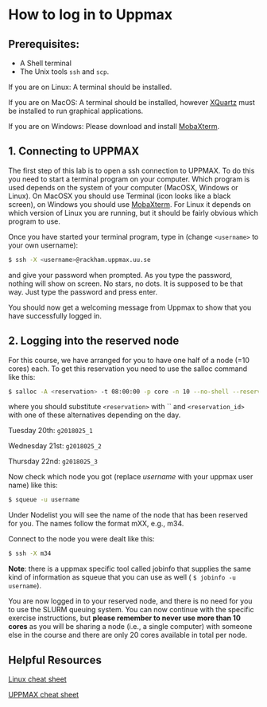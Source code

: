 # How to log in to Uppmax 

## Prerequisites:

* A Shell terminal
* The Unix tools `ssh` and `scp`.

If you are on Linux: A terminal should be installed.

If you are on MacOS: A terminal should be installed, however [XQuartz](https://www.xquartz.org/) 
must be installed to run graphical applications.

If you are on Windows: Please download and install [MobaXterm](http://mobaxterm.mobatek.net). 

## 1. Connecting to UPPMAX

The first step of this lab is to open a ssh connection to UPPMAX. To do this you need 
to start a terminal program on your computer. Which program is used depends on the 
system of your computer (MacOSX, Windows or Linux). On MacOSX you should use Terminal 
(icon looks like a black screen), on Windows you should use 
[MobaXterm](http://mobaxterm.mobatek.net). For Linux it depends on which version of 
Linux you are running, but it should be fairly obvious which program to use.

Once you have started your terminal program, type in (change `<username>` to your own username):

```bash
$ ssh -X <username>@rackham.uppmax.uu.se
```

and give your password when prompted. As you type the password, nothing will show on 
screen. No stars, no dots. It is supposed to be that way. Just type the password and 
press enter.

You should now get a welcoming message from Uppmax to show that you have successfully 
logged in.

## 2. Logging into the reserved node

For this course, we have arranged for you to have one half of a node (=10 cores) each. 
To get this reservation you need to use the salloc command like this:

```bash
$ salloc -A <reservation> -t 08:00:00 -p core -n 10 --no-shell --reservation=<reservation_id> &
```

where you should substitute `<reservation>` with `` and `<reservation_id>` with one of these 
alternatives depending on the day.

Tuesday 20th: `g2018025_1`

Wednesday 21st: `g2018025_2`

Thursday 22nd: `g2018025_3`

Now check which node you got (replace *username* with your uppmax user name) like this:

```bash
$ squeue -u username
```

Under Nodelist you will see the name of the node that has been reserved for you. The names 
follow the format mXX, e.g., m34.

Connect to the node you were dealt like this:

```bash
$ ssh -X m34
```

**Note**: there is a uppmax specific tool called jobinfo that supplies the same kind of 
information as squeue that you can use as well ( `$ jobinfo -u username`).

You are now logged in to your reserved node, and there is no need for you to use the 
SLURM queuing system. You can now continue with the specific exercise instructions, 
but **please remember to never use more than 10 cores** as you will be sharing a node 
(i.e., a single computer) with someone else in the course and there are only 20 cores 
available in total per node.

## Helpful Resources

[Linux cheat sheet](files/linux-cheat-sheet.pdf)

[UPPMAX cheat sheet](files/uppmax-cheat-sheet.png)

